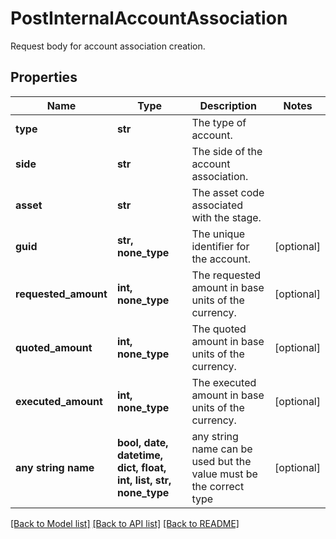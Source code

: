 # PostInternalAccountAssociation

Request body for account association creation.

## Properties
Name | Type | Description | Notes
------------ | ------------- | ------------- | -------------
**type** | **str** | The type of account. | 
**side** | **str** | The side of the account association. | 
**asset** | **str** | The asset code associated with the stage. | 
**guid** | **str, none_type** | The unique identifier for the account. | [optional] 
**requested_amount** | **int, none_type** | The requested amount in base units of the currency. | [optional] 
**quoted_amount** | **int, none_type** | The quoted amount in base units of the currency. | [optional] 
**executed_amount** | **int, none_type** | The executed amount in base units of the currency.  | [optional] 
**any string name** | **bool, date, datetime, dict, float, int, list, str, none_type** | any string name can be used but the value must be the correct type | [optional]

[[Back to Model list]](../README.md#documentation-for-models) [[Back to API list]](../README.md#documentation-for-api-endpoints) [[Back to README]](../README.md)


